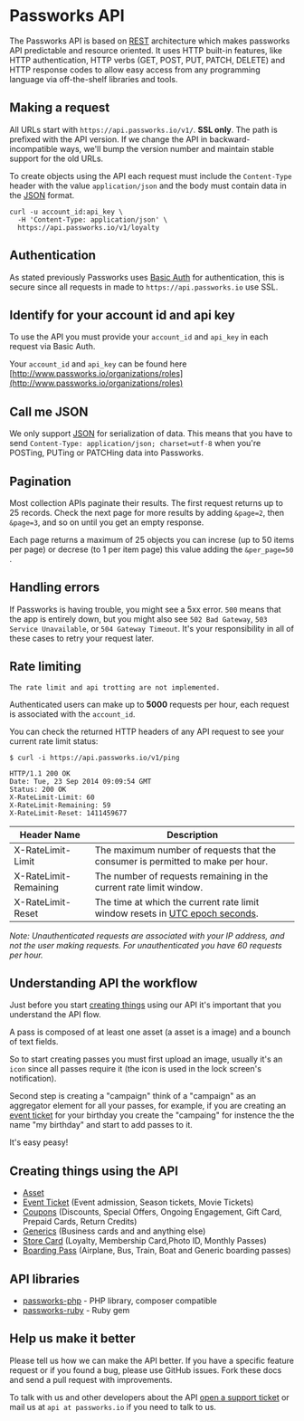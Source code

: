 Passworks API
====================

The Passworks API is based on [REST](http://en.wikipedia.org/wiki/Representational_state_transfer) architecture which makes passworks API predictable and resource oriented. It uses HTTP built-in features, like HTTP authentication, HTTP verbs (GET, POST, PUT, PATCH, DELETE) and HTTP response codes to allow easy access from any programming language via off-the-shelf libraries and tools. 


Making a request
----------------

All URLs start with `https://api.passworks.io/v1/`. **SSL only**. The path is prefixed with the API version. If we change the API in backward-incompatible ways, we'll bump the version number and maintain stable support for the old URLs.

To create objects using the API each request must include the `Content-Type` header with the value `application/json` and the body must contain data in the [JSON](http://en.wikipedia.org/wiki/JSON) format.

```shell
curl -u account_id:api_key \
  -H 'Content-Type: application/json' \
  https://api.passworks.io/v1/loyalty
```

Authentication
--------------

As stated previously Passworks uses [Basic Auth](http://en.wikipedia.org/wiki/Basic_access_authentication) for authentication, this is secure since all requests in made to `https://api.passworks.io` use SSL.


Identify for your account id and api key
-----------------

To use the API you must provide your `account_id` and `api_key` in each request via Basic Auth.

Your `account_id` and `api_key` can be found here [http://www.passworks.io/organizations/roles](http://www.passworks.io/organizations/roles)


Call me JSON
-----------------

We only support [JSON](http://en.wikipedia.org/wiki/JSON) for serialization of data. This means that you have to send `Content-Type: application/json; charset=utf-8` when you're POSTing, PUTing or PATCHing data into Passworks.


Pagination
----------

Most collection APIs paginate their results. The first request returns up to
25 records. Check the next page for more results by adding `&page=2`, then
`&page=3`, and so on until you get an empty response.

Each page returns a maximum of 25 objects you can increse (up to 50 items per page) or decrese (to 1 per item page) this value adding the `&per_page=50` .


Handling errors
---------------

If Passworks is having trouble, you might see a 5xx error. `500` means that the app is entirely down, but you might also see `502 Bad Gateway`, `503 Service Unavailable`, or `504 Gateway Timeout`. It's your responsibility in all of these cases to retry your request later. 


Rate limiting
-------------

```
The rate limit and api trotting are not implemented.
```

Authenticated users can make up to **5000** requests per hour, each request is associated with the `account_id`.

You can check the returned HTTP headers of any API request to see your current rate limit status:

```shell
$ curl -i https://api.passworks.io/v1/ping

HTTP/1.1 200 OK
Date: Tue, 23 Sep 2014 09:09:54 GMT
Status: 200 OK
X-RateLimit-Limit: 60
X-RateLimit-Remaining: 59
X-RateLimit-Reset: 1411459677
```

Header Name  | Description
------------- | -------------
X-RateLimit-Limit	| The maximum number of requests that the consumer is permitted to make per hour.
X-RateLimit-Remaining |	The number of requests remaining in the current rate limit window.
X-RateLimit-Reset |	The time at which the current rate limit window resets in [UTC epoch seconds](http://en.wikipedia.org/wiki/Unix_time).

*Note: Unauthenticated requests are associated with your IP address, and not the user making requests. For unauthenticated you have 60 requests per hour.*

Understanding API the workflow
--------------------

Just before you start [creating things](#creating-things-using-the-api) using our API it's important that you understand the API flow.

A pass is composed of at least one asset (a asset is a image) and a bounch of text fields.

So to start creating passes you must first upload an image, usually it's an `icon` since all passes require it (the icon is used in the lock screen's notification).

Second step is creating a "campaign" think of a "campaign" as an aggregator element for all your passes, for example, if you are creating an [event ticket](https://github.com/passworks/passworks-api/blob/master/sections/event_ticket.md) for your birthday you create the "campaing" for instence the the name "my birthday" and start to add passes to it.

It's easy peasy!


Creating things using the API
-----------------


* [Asset](https://github.com/passworks/passworks-api/blob/master/sections/assets.md)
* [Event Ticket](https://github.com/passworks/passworks-api/blob/master/sections/event_ticket.md) (Event admission, Season tickets, Movie Tickets)
* [Coupons](https://github.com/passworks/passworks-api/blob/master/sections/coupon.md) (Discounts, Special Offers, Ongoing Engagement, Gift Card, Prepaid Cards, Return Credits)
* [Generics](https://github.com/passworks/passworks-api/blob/master/sections/generic.md) (Business cards and and anything else)
* [Store Card](https://github.com/passworks/passworks-api/blob/master/sections/store_card.md) (Loyalty, Membership Card,Photo ID, Monthly Passes)
* [Boarding Pass](https://github.com/passworks/passworks-api/blob/master/sections/boarding_pass.md) (Airplane, Bus, Train, Boat and Generic boarding passes)

API libraries
-------------

* [passworks-php](https://github.com/passworks/passworks-php) - PHP library, composer compatible
* [passworks-ruby](https://github.com/passworks/passworks-ruby) - Ruby gem


Help us make it better
----------------------

Please tell us how we can make the API better. If you have a specific feature request or if you found a bug, please use GitHub issues. Fork these docs and send a pull request with improvements.

To talk with us and other developers about the API [open a support ticket](https://github.com/passworks/passworks-api/issues) or mail us at `api at passworks.io` if you need to talk to us.